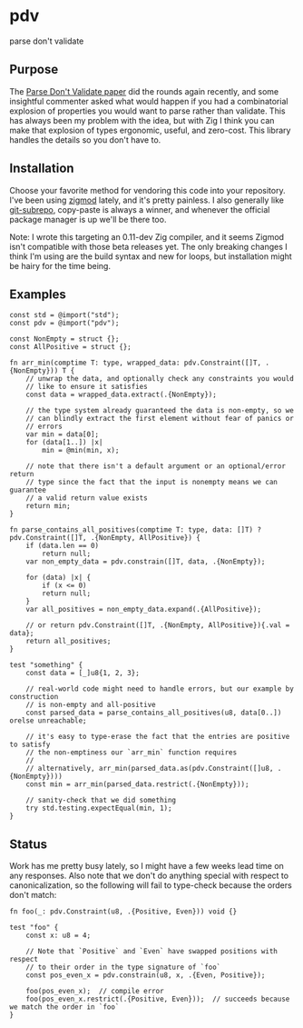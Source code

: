 # pdv

parse don't validate

## Purpose

The [Parse Don't Validate paper](https://lexi-lambda.github.io/blog/2019/11/05/parse-don-t-validate/) did the rounds again recently, and some insightful commenter asked what would happen if you had a combinatorial explosion of properties you would want to parse rather than validate. This has always been my problem with the idea, but with Zig I think you can make that explosion of types ergonomic, useful, and zero-cost. This library handles the details so you don't have to.

## Installation

Choose your favorite method for vendoring this code into your repository. I've been using [zigmod](https://github.com/nektro/zigmod) lately, and it's pretty painless. I also generally like [git-subrepo](https://github.com/ingydotnet/git-subrepo), copy-paste is always a winner, and whenever the official package manager is up we'll be there too.

Note: I wrote this targeting an 0.11-dev Zig compiler, and it seems Zigmod isn't compatible with those beta releases yet. The only breaking changes I think I'm using are the build syntax and new for loops, but installation might be hairy for the time being.

## Examples
```zig
const std = @import("std");
const pdv = @import("pdv");

const NonEmpty = struct {};
const AllPositive = struct {};

fn arr_min(comptime T: type, wrapped_data: pdv.Constraint([]T, .{NonEmpty})) T {
    // unwrap the data, and optionally check any constraints you would
    // like to ensure it satisfies
    const data = wrapped_data.extract(.{NonEmpty});

    // the type system already guaranteed the data is non-empty, so we
    // can blindly extract the first element without fear of panics or
    // errors
    var min = data[0];
    for (data[1..]) |x|
        min = @min(min, x);

    // note that there isn't a default argument or an optional/error return
    // type since the fact that the input is nonempty means we can guarantee
    // a valid return value exists
    return min;
}

fn parse_contains_all_positives(comptime T: type, data: []T) ?pdv.Constraint([]T, .{NonEmpty, AllPositive}) {
    if (data.len == 0)
        return null;
    var non_empty_data = pdv.constrain([]T, data, .{NonEmpty});

    for (data) |x| {
        if (x <= 0)
	    return null;
    }
    var all_positives = non_empty_data.expand(.{AllPositive});
    
    // or return pdv.Constraint([]T, .{NonEmpty, AllPositive}){.val = data};
    return all_positives;
}

test "something" {
    const data = [_]u8{1, 2, 3};

    // real-world code might need to handle errors, but our example by construction
    // is non-empty and all-positive
    const parsed_data = parse_contains_all_positives(u8, data[0..]) orelse unreachable;

    // it's easy to type-erase the fact that the entries are positive to satisfy
    // the non-emptiness our `arr_min` function requires
    //
    // alternatively, arr_min(parsed_data.as(pdv.Constraint([]u8, .{NonEmpty})))
    const min = arr_min(parsed_data.restrict(.{NonEmpty}));

    // sanity-check that we did something
    try std.testing.expectEqual(min, 1);
}
```

## Status
Work has me pretty busy lately, so I might have a few weeks lead time on any responses. Also note that we don't do anything special with respect to canonicalization, so the following will fail to type-check because the orders don't match:

```zig
fn foo(_: pdv.Constraint(u8, .{Positive, Even})) void {}

test "foo" {
    const x: u8 = 4;

    // Note that `Positive` and `Even` have swapped positions with respect
    // to their order in the type signature of `foo`
    const pos_even_x = pdv.constrain(u8, x, .{Even, Positive});

    foo(pos_even_x);  // compile error
    foo(pos_even_x.restrict(.{Positive, Even}));  // succeeds because we match the order in `foo`
}
```
